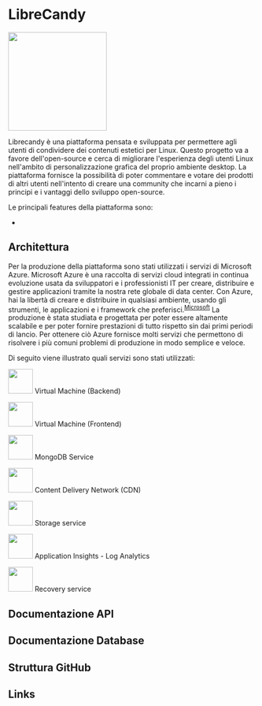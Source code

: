 # LibreCandy

<img src="frontend/logo.png" width="200">

Librecandy è una piattaforma pensata e sviluppata per permettere agli utenti di condividere dei contenuti estetici per Linux. Questo progetto va a favore dell'open-source e cerca di migliorare l'esperienza degli utenti Linux nell'ambito di personalizzazione grafica del proprio ambiente desktop. La piattaforma fornisce la possibilità di poter commentare e votare dei prodotti di altri utenti nell'intento di creare una community che incarni a pieno i principi e i vantaggi dello sviluppo open-source.

Le principali features della piattaforma sono:

-

## Architettura

Per la produzione della piattaforma sono stati utilizzati i servizi di Microsoft Azure.
Microsoft Azure è una raccolta di servizi cloud integrati in continua evoluzione usata da sviluppatori e i professionisti IT per creare, distribuire e gestire applicazioni tramite la nostra rete globale di data center. Con Azure, hai la libertà di creare e distribuire in qualsiasi ambiente, usando gli strumenti, le applicazioni e i framework che preferisci.<sup><a href="https://azure.microsoft.com/it-it/overview/what-is-azure/">Microsoft</a></sup>
La produzione è stata studiata e progettata per poter essere altamente scalabile e per poter fornire prestazioni di tutto rispetto sin dai primi periodi di lancio. Per ottenere ciò Azure fornisce molti servizi che permettono di risolvere i più comuni problemi di produzione in modo semplice e veloce.

Di seguito viene illustrato quali servizi sono stati utilizzati:



<img src="Icons/vm.png" width="50"> Virtual Machine (Backend)

<img src="Icons/vm.png" width="50"> Virtual Machine (Frontend)

<img src="Icons/db.png" width="50"> MongoDB Service

<img src="Icons/cdn.png" width="50"> Content Delivery Network (CDN)

<img src="Icons/storage.png" width="50"> Storage service

<img src="Icons/log.png" width="50"> Application Insights - Log Analytics

<img src="Icons/backup.png" width="50"> Recovery service

## Documentazione API

## Documentazione Database

## Struttura GitHub

## Links
